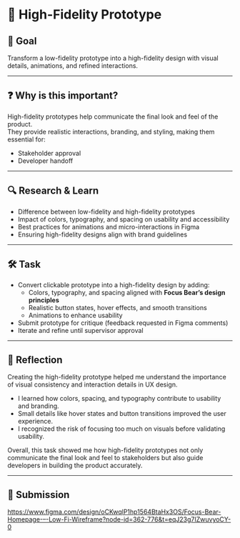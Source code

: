 # 🎨 High-Fidelity Prototype  

## 🎯 Goal  
Transform a low-fidelity prototype into a high-fidelity design with visual details, animations, and refined interactions.  

---

## ❓ Why is this important?  
High-fidelity prototypes help communicate the final look and feel of the product.  
They provide realistic interactions, branding, and styling, making them essential for:  
- Stakeholder approval  
- Developer handoff  

---

## 🔍 Research & Learn  
- Difference between low-fidelity and high-fidelity prototypes  
- Impact of colors, typography, and spacing on usability and accessibility  
- Best practices for animations and micro-interactions in Figma  
- Ensuring high-fidelity designs align with brand guidelines  

---

## 🛠️ Task  
- Convert clickable prototype into a high-fidelity design by adding:  
  - Colors, typography, and spacing aligned with **Focus Bear’s design principles**  
  - Realistic button states, hover effects, and smooth transitions  
  - Animations to enhance usability  
- Submit prototype for critique (feedback requested in Figma comments)  
- Iterate and refine until supervisor approval  

---

## 📝 Reflection  
Creating the high-fidelity prototype helped me understand the importance of visual consistency and interaction details in UX design.  
- I learned how colors, spacing, and typography contribute to usability and branding.  
- Small details like hover states and button transitions improved the user experience.  
- I recognized the risk of focusing too much on visuals before validating usability.  

Overall, this task showed me how high-fidelity prototypes not only communicate the final look and feel to stakeholders but also guide developers in building the product accurately.  

---

## 📄 Submission  
https://www.figma.com/design/oCKwqlP1hp1564BtaHx3OS/Focus-Bear-Homepage-–-Low-Fi-Wireframe?node-id=362-776&t=eqJ23g7IZwuvyoCY-0
